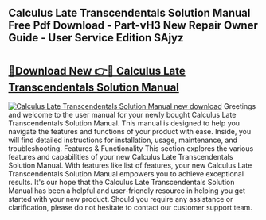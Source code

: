 ## Calculus Late Transcendentals Solution Manual Free Pdf Download - Part-vH3 New Repair Owner Guide - User Service Edition SAjyz

# <h2><a href="http://bc96205.oget.top/?id=Calculus+Late+Transcendentals+Solution+Manual">🔗Download New 👉🔴 Calculus Late Transcendentals Solution Manual</a></h2>

[![Calculus Late Transcendentals Solution Manual new download](https://i.imgur.com/5g1atiW.png)](http://bc96205.oget.top/?id=Calculus+Late+Transcendentals+Solution+Manual)
Greetings and welcome to the user manual for your newly bought Calculus Late Transcendentals Solution Manual. This manual is designed to help you navigate the features and functions of your product with ease. Inside, you will find detailed instructions for installation, usage, maintenance, and troubleshooting. Features & Functionality This section explores the various features and capabilities of your new Calculus Late Transcendentals Solution Manual. With features like list of features, your new Calculus Late Transcendentals Solution Manual empowers you to achieve exceptional results. It's our hope that the Calculus Late Transcendentals Solution Manual has been a helpful and user-friendly resource in helping you get started with your new product. Should you require any assistance or clarification, please do not hesitate to contact our customer support team.
